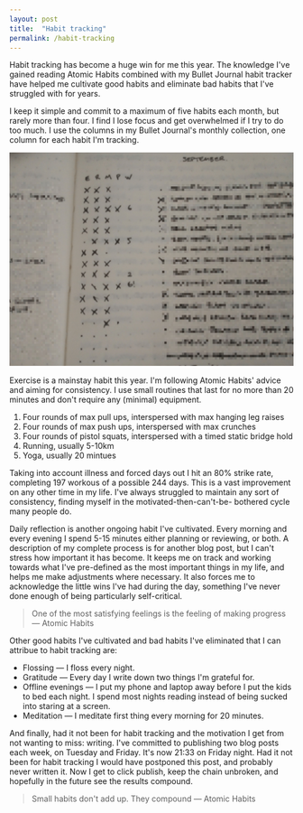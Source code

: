 ```yaml
---
layout: post
title:  "Habit tracking"
permalink: /habit-tracking
---
```


Habit tracking has become a huge win for me this year. The knowledge I've gained reading Atomic Habits combined with my Bullet Journal habit tracker have helped me cultivate good habits and eliminate bad habits that I've struggled with for years. 

I keep it simple and commit to a maximum of five habits each month, but rarely more than four. I find I lose focus and get overwhelmed if I try to do too much. I use the columns in my Bullet Journal's monthly collection, one column for each habit I'm tracking. 

![Habit Tracking](/assets/img/2019-09-13-habit-tracking.png)

<!--more-->

Exercise is a mainstay habit this year. I'm following Atomic Habits' advice and aiming for consistency. I use small routines that last for no more than 20 minutes and don't require any (minimal) equipment.

1. Four rounds of max pull ups, interspersed with max hanging leg raises
2. Four rounds of max push ups, interspersed with max crunches
3. Four rounds of pistol squats, interspersed with a timed static bridge hold
4. Running, usually 5-10km
5. Yoga, usually 20 mintues

Taking into account illness and forced days out I hit an 80% strike rate, completing 197 workous of a possible 244 days. This is a vast improvement on any other time in my life. I've always struggled to maintain any sort of consistency, finding myself in the motivated-then-can't-be- bothered cycle many people do.

Daily reflection is another ongoing habit I've cultivated. Every morning and every evening I spend 5-15 minutes either planning or reviewing, or both. A description of my complete process is for another blog post, but I can't stress how important it has become. It keeps me on track and working towards what I've pre-defined as the most important things in my life, and helps me make adjustments where necessary. It also forces me to acknowledge the little wins I've had during the day, something I've never done enough of being particularly self-critical.

> One of the most satisfying feelings is the feeling of making progress — Atomic Habits

Other good habits I've cultivated and bad habits I've eliminated that I can attribue to habit tracking are:

* Flossing — I floss every night.
* Gratitude — Every day I write down two things I'm grateful for.
* Offline evenings — I put my phone and laptop away before I put the kids to bed each night. I spend most nights reading instead of being sucked into staring at a screen.
* Meditation — I meditate first thing every morning for 20 minutes.

And finally, had it not been for habit tracking and the motivation I get from not wanting to miss: writing. I've committed to publishing two blog posts each week, on Tuesday and Friday. It's now 21:33 on Friday night. Had it not been for habit tracking I would have postponed this post, and probably never written it. Now I get to click publish, keep the chain unbroken, and hopefully in the future see the results compound.

> Small habits don't add up. They compound — Atomic Habits
  

